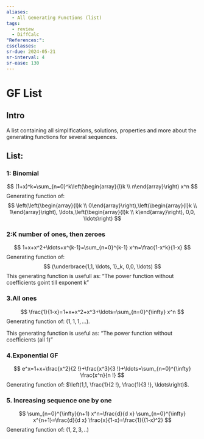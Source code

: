 ```yaml
---
aliases:
  - All Generating Functions (list)
tags:
  - review
  - DiffCalc
"References:": 
cssclasses:
sr-due: 2024-05-21
sr-interval: 4
sr-ease: 130
---
```

# GF List
## Intro
A list containing all simplifications, solutions, properties and more about the generating functions for several sequences. 

## List: 
### 1: Binomial
$$
(1+x)^k=\sum_{n=0}^k\left(\begin{array}{l}k \\ n\end{array}\right) x^n
$$
Generating function of: 
$$
\left(\left(\begin{array}{l}k \\ 0\end{array}\right),\left(\begin{array}{l}k \\ 1\end{array}\right), \ldots,\left(\begin{array}{l}k \\ k\end{array}\right), 0,0, \ldots\right)
$$


### 2:K number of ones, then zeroes
$$
1+x+x^2+\ldots+x^{k-1}=\sum_{n=0}^{k-1} x^n=\frac{1-x^k}{1-x}
$$
Generating function of: 
$$
(\underbrace{1,1, \ldots, 1}_k, 0,0, \ldots)
$$
This generating function is usefull as: “The power function without coefficients goint till exponent k”
### 3.All ones

$$
\frac{1}{1-x}=1+x+x^2+x^3+\ldots=\sum_{n=0}^{\infty} x^n
$$
Generating function of: $(1,1,1, \ldots)$.

This generating function is useful as: “The power function without coefficients (all 1)”
### 4.Exponential GF


 $$
e^x=1+x+\frac{x^2}{2 !}+\frac{x^3}{3 !}+\ldots=\sum_{n=0}^{\infty} \frac{x^n}{n !}
$$
Generating function of: $\left(1,1, \frac{1}{2 !}, \frac{1}{3 !}, \ldots\right)$.

### 5. Increasing sequence one by one
$$
\sum_{n=0}^{\infty}(n+1) x^n=\frac{d}{d x} \sum_{n=0}^{\infty} x^{n+1}=\frac{d}{d x} \frac{x}{1-x}=\frac{1}{(1-x)^2}
$$
Generating function of: $(1,2,3,..)$
